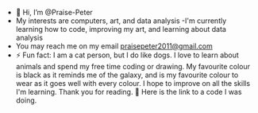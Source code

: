 - 👋 Hi, I’m @Praise-Peter
- My interests are computers, art, and data analysis
-I'm currently learning how to code, improving my art, and learning about data analysis
-  You may reach me on my email praisepeter2011@gmail.com
- ⚡ Fun fact: I am a cat person, but I do like dogs. I love to learn about animals and spend my free time coding or drawing. My favourite colour is black as it reminds me of the galaxy, and is my favourite colour to wear as it goes well with every colour. I hope to improve on all the skills I'm learning. Thank you for reading. 💖
Here is the link to a code I was doing.
<!---
Praise-Peter/Praise-Peter is a ✨ special ✨ repository because its `README.md` (this file) appears on your GitHub profile.
You can click the Preview link to take a look at your changes.
--->
